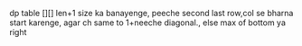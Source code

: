 dp table [][] len+1 size ka banayenge, peeche second last row,col se bharna start karenge, agar ch same to 1+neeche diagonal., else max of bottom ya right
​
​